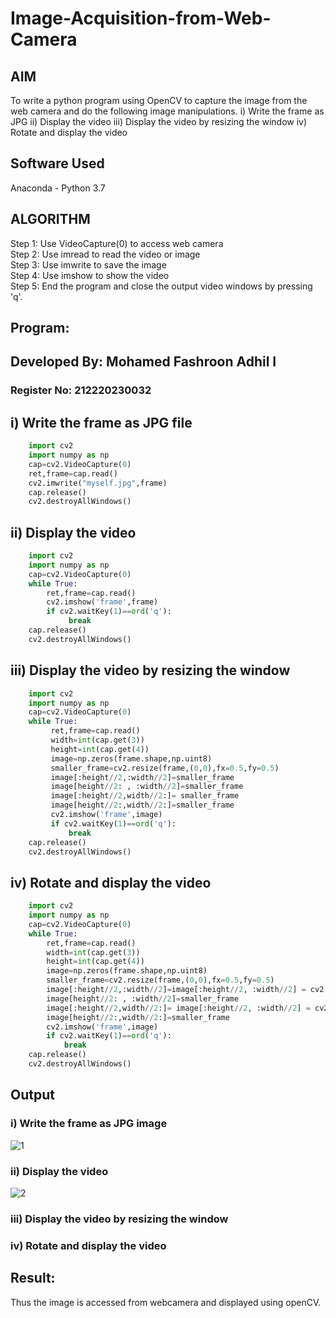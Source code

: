# Image-Acquisition-from-Web-Camera
## AIM
To write a python program using OpenCV to capture the image from the web camera and do the following image manipulations.
i) Write the frame as JPG 
ii) Display the video 
iii) Display the video by resizing the window
iv) Rotate and display the video

## Software Used
Anaconda - Python 3.7
## ALGORITHM 
Step 1:
Use VideoCapture(0) to access web camera<br>
Step 2:
Use imread to read the video or image<br>
Step 3:
Use imwrite to save the image<br>
Step 4:
Use imshow to show the video<br>
Step 5:
End the program and close the output video windows by pressing 'q'.

## Program:
## Developed By: Mohamed Fashroon Adhil I
### Register No: 212220230032

## i) Write the frame as JPG file
```python
    import cv2
    import numpy as np
    cap=cv2.VideoCapture(0)
    ret,frame=cap.read()
    cv2.imwrite("myself.jpg",frame)
    cap.release()
    cv2.destroyAllWindows()
```
## ii) Display the video
```python
    import cv2
    import numpy as np
    cap=cv2.VideoCapture(0)
    while True:
        ret,frame=cap.read()
        cv2.imshow('frame',frame)
        if cv2.waitKey(1)==ord('q'):
             break
    cap.release()
    cv2.destroyAllWindows()
```
## iii) Display the video by resizing the window
```python
    import cv2
    import numpy as np
    cap=cv2.VideoCapture(0)
    while True:
         ret,frame=cap.read()
         width=int(cap.get(3))
         height=int(cap.get(4))
         image=np.zeros(frame.shape,np.uint8)
         smaller_frame=cv2.resize(frame,(0,0),fx=0.5,fy=0.5)
         image[:height//2,:width//2]=smaller_frame
         image[height//2: , :width//2]=smaller_frame
         image[:height//2,width//2:]= smaller_frame
         image[height//2:,width//2:]=smaller_frame
         cv2.imshow('frame',image)
         if cv2.waitKey(1)==ord('q'):
             break
    cap.release()
    cv2.destroyAllWindows()
```
## iv) Rotate and display the video
```python
    import cv2
    import numpy as np
    cap=cv2.VideoCapture(0)
    while True:
        ret,frame=cap.read()
        width=int(cap.get(3))
        height=int(cap.get(4))
        image=np.zeros(frame.shape,np.uint8)
        smaller_frame=cv2.resize(frame,(0,0),fx=0.5,fy=0.5)
        image[:height//2,:width//2]=image[:height//2, :width//2] = cv2.rotate(smaller_frame,cv2.cv2.ROTATE_180)
        image[height//2: , :width//2]=smaller_frame
        image[:height//2,width//2:]= image[:height//2, :width//2] = cv2.rotate(smaller_frame,cv2.cv2.ROTATE_180)
        image[height//2:,width//2:]=smaller_frame
        cv2.imshow('frame',image)
        if cv2.waitKey(1)==ord('q'):
            break
    cap.release()
    cv2.destroyAllWindows()
```
## Output
### i) Write the frame as JPG image
![1](https://user-images.githubusercontent.com/75235369/231701518-baf8243a-d607-466c-95bb-ddd9de72562e.png)

### ii) Display the video
![2](https://user-images.githubusercontent.com/75235369/231701544-5f1dc521-d81a-43b3-abca-cd674315f232.png)

### iii) Display the video by resizing the window

### iv) Rotate and display the video

## Result:
Thus the image is accessed from webcamera and displayed using openCV.
